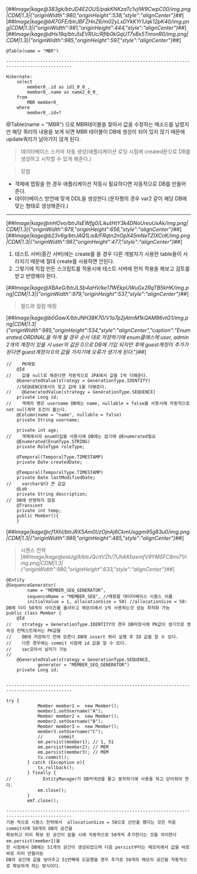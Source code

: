 [##_Image|kage@383gk/btrJD4E2OU5/pakKNKzaTc1vjIW9CwpC00/img.png|CDM|1.3|{"originWidth":980,"originHeight":538,"style":"alignCenter"}_##][##_Image|kage@bR7GFE/btrJBFZHnZ6/m02yLxDYkKYr1Jqk12pK40/img.png|CDM|1.3|{"originWidth":981,"originHeight":444,"style":"alignCenter"}_##][##_Image|kage@dHs19q/btrJIsEVRUc/RfIb0kGqUT7xBs5TnronR0/img.png|CDM|1.3|{"originWidth":985,"originHeight":597,"style":"alignCenter"}_##]

```
@Table(name = "MBR")

-----------------------------------------------------------------------------------------------

Hibernate: 
    select
        member0_.id as id1_0_0_,
        member0_.name as name2_0_0_ 
    from
        MBR member0_ 
    where
        member0_.id=?
```

@Table(name = "MBR") 으로 MBR테이블을 찾아서 값을 수정하는 메소드를 날렸지만 해당 쿼리의 내용을 보게 되면 MBR 테이블이 DB에 생성이 되어 있지 않기 때문에 update쿼리가 날아가지 않게 된다.

> 데이터베이스 스키마 자동 생성(애플리케이션 로딩 시점에 created문으로 DB를 생성하고 시작할 수 있게 해준다.)

> 장점

-   객체에 맵핑을 한 경우 애플리케이션 작동시 필요하다면 자동적으로 DB를 만들어 준다.
-   데이터베이스 방언에 맞게 DDL을 생성한다.(문자형의 경우 var2 같이 해당 DB에 맞는 형태로 생성해준다.)

---

[##_Image|kage@mHOvo/btrJIsEWfg0/LikutHtY3k4DNoUreuUxAk/img.png|CDM|1.3|{"originWidth":979,"originHeight":656,"style":"alignCenter"}_##][##_Image|kage@b23v6g/btrJAQ1Lis8/FRqtn2nOpX45mNeTZlXCnK/img.png|CDM|1.3|{"originWidth":987,"originHeight":477,"style":"alignCenter"}_##]

1.  테스트 서버(중간 서버)에는 create를 쓸 경우 다른 개발자가 사용한 table들이 사라지기 때문에 절대 create를 사용하면 안된다.
2.  그렇기에 직접 만든 스크립트를 적용시에 테스트 서버에 먼저 적용을 해보고 검토를 받고 반영해야 한다.

[##_Image|kage@XBAeG/btrJLSb4aHV/ke17WEkpUWuGx2RqTB5kHK/img.png|CDM|1.3|{"originWidth":979,"originHeight":537,"style":"alignCenter"}_##]

> 필드와 컬럼 매핑

[##_Image|kage@b0GawX/btrJNH38K70/V1a7p2jAtmM1kQAM86vtG1/img.png|CDM|1.3|{"originWidth":985,"originHeight":534,"style":"alignCenter","caption":"Enumerated.ORDINAL을 하게 될 경우 순서 대로 저장하기에 enum클래스에 user, admin 2개의 계정이 있을 시 user의 값은 0으로 DB에 기입 되지만 후에 guest계정이 추가가 된다면 guest계정이 0의 값을 가지기에 오류가 생기게 된다."}_##]

```
//    PK매핑
    @Id
//    값을 null로 해준다면 자동적으로 JPA에서 값을 1씩 더해준다.
    @GeneratedValue(strategy = GenerationType.IDENTITY)
    //SEQUENCE에서의 찾고 값에 1을 더해준다.
//    @GeneratedValue(strategy = GenerationType.SEQUENCE)
    private Long id;
//    객체의 명은 username DB에는 name, nullable = false를 사용시에 자동적으로 not null제약 조건이 붙는다.
    @Column(name = "name", nullable = false)
    private String username;

    private int age;
//    객체에서의 enum타입을 사용시에 DB에는 없기에 @Enumerated필요
    @Enumerated(EnumType.STRING)
    private RoleType roleType;

    @Temporal(TemporalType.TIMESTAMP)
    private Date createdDate;

    @Temporal(TemporalType.TIMESTAMP)
    private Date lastModifiedDate;
//    varchar보다 큰 값값
    @Lob
    private String description;
//  DB에 반영하지 않음
    @Transient
    private int temp;
    public Member(){
    }
```

[##_Image|kage@cf1XhI/btrJRX5Am0I/zOjnAj6CkmUsggm95g83u0/img.png|CDM|1.3|{"originWidth":989,"originHeight":485,"style":"alignCenter"}_##]

> 시퀀스 전략  
> [##_Image|kage@eaUgj9/btrJQcitVZh/7UhAKbzemfV9YMSFC8mi71/img.png|CDM|1.3|{"originWidth":980,"originHeight":633,"style":"alignCenter"}_##]

```
@Entity
@SequenceGenerator(
        name = "MEMBER_SEQ_GENERATOR",
        sequenceName = "MEMBER_SEQ", //매핑할 데이터베이스 시퀀스 이름
        initialValue = 1, allocationSize = 50) //allocationSize = 50: DB에 미리 50개의 사이즈를 올려두고 메모리에서 1씩 사용하는것 성능 최적화 가능
public class Member {
    @Id
//    strategy = GenerationType.IDENTITY의 경우 DB저장시에 PK값이 생기므로 영속성 컨텍스트에서는 PK값을
//    DB에 저장하기 전에 모른다.DB에 insert 쿼리 실행 후 ID 값을 알 수 있다.
//    다른 경우에는 commit 시점에 id 값을 알 수 있다.
//    sec모아서 날리기 가능
//
    @GeneratedValue(strategy = GenerationType.SEQUENCE,
            generator = "MEMBER_SEQ_GENERATOR")
    private Long id;


-----------------------------------------------------------------------------------------------

try {
            Member member1 =  new Member();
            member1.setUsername("A");
            Member member2 =  new Member();
            member2.setUsername("B");
            Member member3 =  new Member();
            member3.setUsername("C");
            //      commit
            em.persist(member1); // 1, 51
            em.persist(member2); // MEM
            em.persist(member3); // MEM
            tx.commit();
        } catch (Exception e){
            tx.rollback();
        } finally {
//            EntityManager가 DB커넥션을 물고 동작하기에 사용을 하고 닫아줘야 한다.
            em.close();
        }
        emf.close();
        
-----------------------------------------------------------------------------------------------
기본 적으로 시퀀스 전략에서  allocationSize = 50으로 선언을 했다는 것은 처음 commit시에 50개의 DB의 공간을
확보하고 미리 확보 된 공간이 없을 시에 자동적으로 50개씩 추가한다는 것을 의미한다 em.persist(member1)을
한 시점에서 DB에는 51개의 공간이 생성되었으며 다음 persist부터는 메모리에서 값을 바로 바로 미리 만들어둔
DB의 공간에 값을 넣어주고 51번째에 도달했을 경우 추가로 50개의 메모리 공간을 자동적으로 확보하게 하는 방식이디.
```
